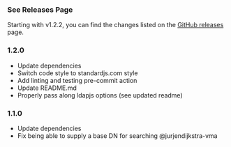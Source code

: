 ### See Releases Page ###

Starting with v1.2.2, you can find the changes listed on
the [GitHub releases](https://github.com/jsumners/node-activedirectory/releases)
page.

### 1.2.0
+ Update dependencies
+ Switch code style to standardjs.com style
+ Add linting and testing pre-commit action
+ Update README.md
+ Properly pass along ldapjs options (see updated readme)

### 1.1.0
+ Update dependencies
+ Fix being able to supply a base DN for searching @jurjendijkstra-vma

